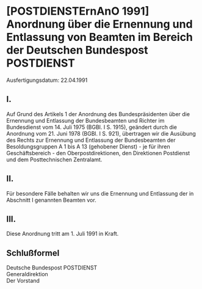 # [POSTDIENSTErnAnO 1991] Anordnung über die Ernennung und Entlassung von Beamten im Bereich der Deutschen Bundespost POSTDIENST

Ausfertigungsdatum: 22.04.1991

 

## I.

Auf Grund des Artikels 1 der Anordnung des Bundespräsidenten über die Ernennung und Entlassung der Bundesbeamten und Richter im Bundesdienst vom 14. Juli 1975 (BGBl. I S. 1915), geändert durch die Anordnung vom 21. Juni 1978 (BGBl. I S. 921), übertragen wir die Ausübung des Rechts zur Ernennung und Entlassung der Bundesbeamten der Besoldungsgruppen A 1 bis A 13 (gehobener Dienst) - je für ihren Geschäftsbereich - den Oberpostdirektionen, den Direktionen Postdienst und dem Posttechnischen Zentralamt.


## II.

Für besondere Fälle behalten wir uns die Ernennung und Entlassung der in Abschnitt I genannten Beamten vor.


## III.

Diese Anordnung tritt am 1. Juli 1991 in Kraft.


## Schlußformel

Deutsche Bundespost POSTDIENST  
Generaldirektion  
Der Vorstand
